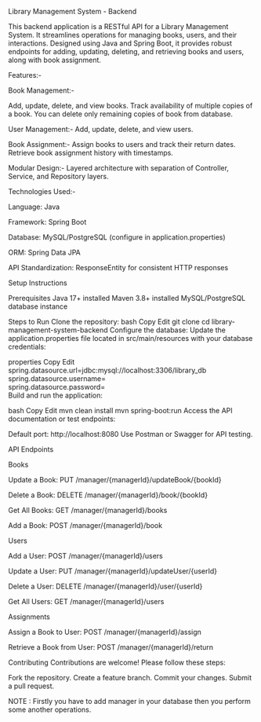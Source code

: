 Library Management System - Backend

This backend application is a RESTful API for a Library Management System. It streamlines operations for managing books, users, and their interactions. Designed using Java and Spring Boot, it provides robust endpoints for adding, updating, deleting, and retrieving books and users, along with book assignment.

Features:-

Book Management:-

Add, update, delete, and view books.
Track availability of multiple copies of a book.
You can delete only remaining copies of book from database.


User Management:-
Add, update, delete, and view users.


Book Assignment:-
Assign books to users and track their return dates.
Retrieve book assignment history with timestamps.



Modular Design:-
Layered architecture with separation of Controller, Service, and Repository layers.


Technologies Used:- 

Language: Java

Framework: Spring Boot

Database: MySQL/PostgreSQL (configure in application.properties)

ORM: Spring Data JPA

API Standardization: ResponseEntity for consistent HTTP responses

Setup Instructions

Prerequisites
Java 17+ installed
Maven 3.8+ installed
MySQL/PostgreSQL database instance


Steps to Run
Clone the repository:
bash
Copy
Edit
git clone <repository-url>
cd library-management-system-backend
Configure the database:
Update the application.properties file located in src/main/resources with your database credentials:

properties
Copy
Edit
spring.datasource.url=jdbc:mysql://localhost:3306/library_db  
spring.datasource.username=<your-username>  
spring.datasource.password=<your-password>  
Build and run the application:

bash
Copy
Edit
mvn clean install
mvn spring-boot:run
Access the API documentation or test endpoints:

Default port: http://localhost:8080
Use Postman or Swagger for API testing.


API Endpoints

Books

Update a Book: PUT /manager/{managerId}/updateBook/{bookId}

Delete a Book: DELETE /manager/{managerId}/book/{bookId}

Get All Books: GET /manager/{managerId}/books

Add a Book: POST /manager/{managerId}/book


Users

Add a User: POST /manager/{managerId}/users

Update a User: PUT /manager/{managerId}/updateUser/{userId}

Delete a User: DELETE /manager/{managerId}/user/{userId}

Get All Users: GET /manager/{managerId}/users


Assignments

Assign a Book to User: POST /manager/{managerId}/assign

Retrieve a Book from User: POST /manager/{managerId}/return


Contributing
Contributions are welcome! Please follow these steps:

Fork the repository.
Create a feature branch.
Commit your changes.
Submit a pull request.


NOTE : Firstly you have to add manager in your database then you perform some another operations.

